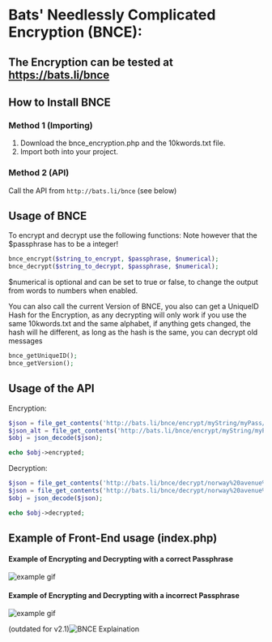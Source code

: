 # Bats' Needlessly Complicated Encryption (BNCE):

## The Encryption can be tested at https://bats.li/bnce

## How to Install BNCE
### Method 1 (Importing)
1. Download the bnce_encryption.php and the 10kwords.txt file.
2. Import both into your project.

### Method 2 (API)
Call the API from `http://bats.li/bnce` (see below)

## Usage of BNCE
To encrypt and decrypt use the following functions:
Note however that the $passphrase has to be a integer!
```php
bnce_encrypt($string_to_encrypt, $passphrase, $numerical);
bnce_decrypt($string_to_decrypt, $passphrase, $numerical);
```
$numerical is optional and can be set to true or false, to change the output from words to numbers when enabled.

You can also call the current Version of BNCE, you also can get a UniqueID Hash for the Encryption, as any decrypting will only work if you use the same 10kwords.txt and the same alphabet, if anything gets changed, the hash will he different, as long as the hash is the same, you can decrypt old messages
```php
bnce_getUniqueID();
bnce_getVersion();
```

## Usage of the API
Encryption:
```php
$json = file_get_contents('http://bats.li/bnce/encrypt/myString/myPass/false');
$json_alt = file_get_contents('http://bats.li/bnce/encrypt/myString/myPass/true');
$obj = json_decode($json);

echo $obj->encrypted;
```

Decryption:
```php
$json = file_get_contents('http://bats.li/bnce/decrypt/norway%20avenue%20ebony%20captured/myPass/false');
$json = file_get_contents('http://bats.li/bnce/decrypt/norway%20avenue%20ebony%20captured/myPass/true');
$obj = json_decode($json);

echo $obj->decrypted;
```

## Example of Front-End usage (index.php)
#### Example of Encrypting and Decrypting with a correct Passphrase
![example gif](https://i.gyazo.com/28ff4dfd22c6f8c6ba1767e03cd6f46a.gif)

#### Example of Encrypting and Decrypting with a incorrect Passphrase
![example gif](https://i.gyazo.com/a96ec0202ddcd9ec3780b8c69ef74656.gif)

(outdated for v2.1)![BNCE Explaination](https://user-images.githubusercontent.com/31670615/132025179-144a366f-d39e-4a46-a331-a4f06178f170.png)
